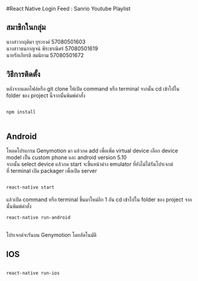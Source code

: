 ﻿#React Native Login Feed : Sanrio Youtube Playlist
<h2>สมาชิกในกลุ่ม</h2>
นางสาวกฤติมา ยุระยงค์ 57080501603<br/>
นางสาวธนกาญจน์ พีระธรณิศร์ 57080501619<br/>
นายรักเกียรติ สมนิยาม 57080501672<br/>

<h2>วิธีการติดตั้ง</h2>


หลังจากแตกไฟล์หรือ git clone ให้เปิด command หรือ terminal จากนั้น cd เข้าไปใน folder ของ project นี้จากนั้นพิมพ์คำสั่ง
 <br/>

<code>
npm install
</code><br/>



<h2>Android</h2>

โหลดโปรแกรม Genymotion มา แล้วกด add เพื่อเพิ่ม virtual device เลือก device model เป็น custom phone และ android version 5.10<br/>
จากนั้น select device แล้วกด  start จะขึ้นหน้าต่าง emulator ที่ยังไม่ได้รันโปรเจกต์<br/>
ที่ terminal เปิด packager เพื่อเปิด server<br/>

<code>
react-native start
</code><br/>
แล้วเปิด command หรือ terminal ขึ้นมาใหม่อีก 1 อัน cd เข้าไปใน folder ของ project จากนั้นพิมพ์คำสั่ง<br/>

<code>
react-native run-android
</code><br/>

โปรเจกต์จะรันบน Genymotion โดยอัตโนมัติ


<h2>IOS</h2>

<code>
react-native run-ios
</code>


